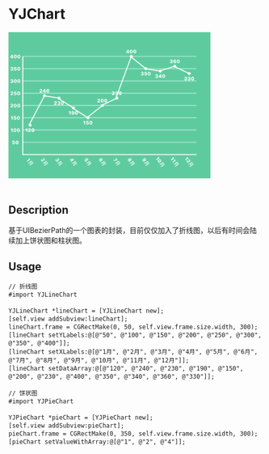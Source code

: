# YJChart
<div align="left">
<img src="https://github.com/yuejieee/YJChart/blob/master/%E6%8A%98%E7%BA%BF%E5%9B%BE.png" width=400 />
</div>

<div>
<img scr="https://github.com/yuejieee/YJChart/blob/master/%E9%A5%BC%E7%8A%B6%E5%9B%BE.png" width=400 />
</div>

## Description
基于UIBezierPath的一个图表的封装，目前仅仅加入了折线图，以后有时间会陆续加上饼状图和柱状图。

## Usage

```
// 折线图
#import YJLineChart

YJLineChart *lineChart = [YJLineChart new];
[self.view addSubview:lineChart];
lineChart.frame = CGRectMake(0, 50, self.view.frame.size.width, 300);
[lineChart setYLabels:@[@"50", @"100", @"150", @"200", @"250", @"300", @"350", @"400"]];
[lineChart setXLabels:@[@"1月", @"2月", @"3月", @"4月", @"5月", @"6月", @"7月", @"8月", @"9月", @"10月", @"11月", @"12月"]];
[lineChart setDataArray:@[@"120", @"240", @"230", @"190", @"150", @"200", @"230", @"400", @"350", @"340", @"360", @"330"]];

// 饼状图
#import YJPieChart

YJPieChart *pieChart = [YJPieChart new];
[self.view addSubview:pieChart];
pieChart.frame = CGRectMake(0, 350, self.view.frame.size.width, 300);
[pieChart setValueWithArray:@[@"1", @"2", @"4"]];
```
